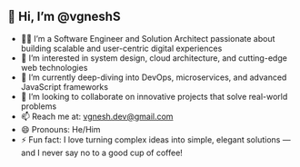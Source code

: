 ## 👋 Hi, I’m @vgneshS

- 👨‍💻 I’m a Software Engineer and Solution Architect passionate about building scalable and user-centric digital experiences  
- 👀 I’m interested in system design, cloud architecture, and cutting-edge web technologies  
- 🌱 I’m currently deep-diving into DevOps, microservices, and advanced JavaScript frameworks  
- 💞️ I’m looking to collaborate on innovative projects that solve real-world problems  
- 📫 Reach me at: [vgnesh.dev@gmail.com](mailto:vgnesh.dev@gmail.com)  
- 😄 Pronouns: He/Him  
- ⚡ Fun fact: I love turning complex ideas into simple, elegant solutions — and I never say no to a good cup of coffee!

<!---
vgneshS/vgneshS is a ✨ special ✨ repository because its `README.md` (this file) appears on your GitHub profile.
You can click the Preview link to take a look at your changes.
--->
